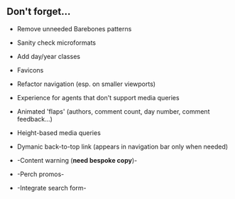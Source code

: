 ## Don't forget...

* Remove unneeded Barebones patterns
* Sanity check microformats
* Add day/year classes
* Favicons
* Refactor navigation (esp. on smaller viewports)
* Experience for agents that don't support media queries
* Animated 'flaps' (authors, comment count, day number, comment feedback...)
* Height-based media queries
* Dymanic back-to-top link (appears in navigation bar only when needed)

* -Content warning (**need bespoke copy**)-
* -Perch promos-
* -Integrate search form-